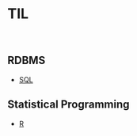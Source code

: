 # TIL

<br/>

## RDBMS
- [SQL](https://github.com/ChungMok/TIL/tree/main/SQL)

## Statistical Programming
- [R](https://github.com/ChungMok/TIL/blob/main/R.md)
